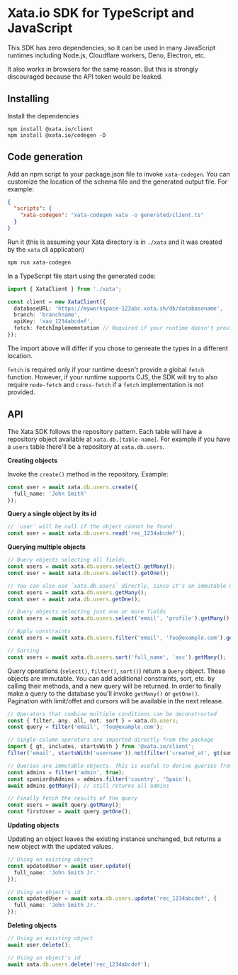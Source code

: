 # Xata.io SDK for TypeScript and JavaScript

This SDK has zero dependencies, so it can be used in many JavaScript runtimes including Node.js, Cloudflare workers, Deno, Electron, etc.

It also works in browsers for the same reason. But this is strongly discouraged because the API token would be leaked.

## Installing

Install the dependencies

```
npm install @xata.io/client
npm install @xata.io/codegen -D
```

## Code generation

Add an npm script to your package.json file to invoke `xata-codegen`. You can customize the location of the schema file and the generated output file. For example:

```json
{
  "scripts": {
    "xata-codegen": "xata-codegen xata -o generated/client.ts"
  }
}
```

Run it (this is assuming your Xata directory is in `./xata` and it was created by the `xata` cli application)

```bash
npm run xata-codegen
```

In a TypeScript file start using the generated code:

```ts
import { XataClient } from './xata';

const client = new XataClient({
  databaseURL: 'https://myworkspace-123abc.xata.sh/db/databasename',
  branch: 'branchname',
  apiKey: 'xau_1234abcdef',
  fetch: fetchImplememntation // Required if your runtime doesn't provide a global `fetch` function.
});
```

The import above will differ if you chose to genreate the types in a different location.

`fetch` is required only if your runtime doesn't provide a global `fetch` function. However, if your runtime supports CJS, the SDK will try to also require `node-fetch` and `cross-fetch` if a `fetch` implementation is not provided.

## API

The Xata SDK follows the repository pattern. Each table will have a repository object available at `xata.db.[table-name]`. For example if you have a `users` table there'll be a repository at `xata.db.users`.

**Creating objects**

Invoke the `create()` method in the repository. Example:

```ts
const user = await xata.db.users.create({
  full_name: 'John Smith'
});
```

**Query a single object by its id**

```ts
// `user` will be null if the object cannot be found
const user = await xata.db.users.read('rec_1234abcdef');
```

**Querying multiple objects**

```ts
// Query objects selecting all fields.
const users = await xata.db.users.select().getMany();
const user = await xata.db.users.select().getOne();

// You can also use `xata.db.users` directly, since it's an immutable Query too!
const users = await xata.db.users.getMany();
const user = await xata.db.users.getOne();

// Query objects selecting just one or more fields
const users = await xata.db.users.select('email', 'profile').getMany();

// Apply constraints
const users = await xata.db.users.filter('email', 'foo@example.com').getMany();

// Sorting
const users = await xata.db.users.sort('full_name', 'asc').getMany();
```

Query operations (`select()`, `filter()`, `sort()`) return a `Query` object. These objects are immutable. You can add additional constraints, sort, etc. by calling their methods, and a new query will be returned. In order to finally make a query to the database you'll invoke `getMany()` or `getOne()`. Pagination with limit/offet and cursors will be available in the next release.

```ts
// Operators that combine multiple conditions can be deconstructed
const { filter, any, all, not, sort } = xata.db.users;
const query = filter('email', 'foo@example.com');

// Single-column operators are imported directly from the package
import { gt, includes, startsWith } from '@xata.io/client';
filter('email', startsWith('username')).not(filter('created_at', gt(somePastDate)));

// Queries are immutable objects. This is useful to derive queries from other queries
const admins = filter('admin', true);
const spaniardsAdmins = admins.filter('country', 'Spain');
await admins.getMany(); // still returns all admins

// Finally fetch the results of the query
const users = await query.getMany();
const firstUser = await query.getOne();
```

**Updating objects**

Updating an object leaves the existing instance unchanged, but returns a new object with the updated values.

```ts
// Using an existing object
const updatedUser = await user.update({
  full_name: 'John Smith Jr.'
});

// Using an object's id
const updatedUser = await xata.db.users.update('rec_1234abcdef', {
  full_name: 'John Smith Jr.'
});
```

**Deleting objects**

```ts
// Using an existing object
await user.delete();

// Using an object's id
await xata.db.users.delete('rec_1234abcdef');
```
